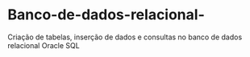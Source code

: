 # Banco-de-dados-relacional-
Criação de tabelas, inserção de dados e consultas no banco de dados relacional Oracle SQL
